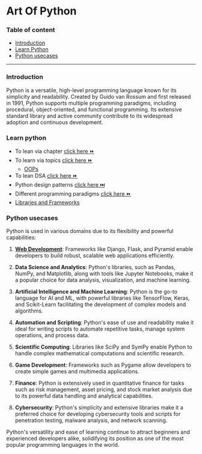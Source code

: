 # Art Of Python

### Table of content

- [Introduction](#introduction)
- [Learn Python](#learn-python)
- [Python usecases](#python-usecases)
----------

### Introduction

Python is a versatile, high-level programming language known for its simplicity and readability. Created by Guido van Rossum and first released in 1991, Python supports multiple programming paradigms, including procedural, object-oriented, and functional programming. Its extensive standard library and active community contribute to its widespread adoption and continuous development.

### Learn python

- To lean via chapter [click here ⏩](/docs/ArtOfPython/basics/chapters/README.md)
- To learn via topics [click here ⏩](/docs/ArtOfPython/README.md)
    - [OOPs](/docs/ArtOfPython/references/README.md#object-oriented-programming)
- To lean DSA [click here ⏩](/docs/ArtOfPython/dsa/README.md)
- Python design patterns [click here ⏭️](/docs/ArtOfPython/design-patterns/README.md)
- Different programming paradigms [click here ⏩](/docs/ArtOfPython/programming-paradigms.md)
- [Libraries and Frameworks](/docs/python-tools-and-libraries.md)

### Python usecases
Python is used in various domains due to its flexibility and powerful capabilities:

1. [**Web Development**](docs/web-development/README..md): Frameworks like Django, Flask, and Pyramid enable developers to build robust, scalable web applications efficiently.

2. **Data Science and Analytics**: Python's libraries, such as Pandas, NumPy, and Matplotlib, along with tools like Jupyter Notebooks, make it a popular choice for data analysis, visualization, and machine learning.

3. **Artificial Intelligence and Machine Learning**: Python is the go-to language for AI and ML, with powerful libraries like TensorFlow, Keras, and Scikit-Learn facilitating the development of complex models and algorithms.

4. **Automation and Scripting**: Python's ease of use and readability make it ideal for writing scripts to automate repetitive tasks, manage system operations, and process data.

5. **Scientific Computing**: Libraries like SciPy and SymPy enable Python to handle complex mathematical computations and scientific research.

6. **Game Development**: Frameworks such as Pygame allow developers to create simple games and multimedia applications.

7. **Finance**: Python is extensively used in quantitative finance for tasks such as risk management, asset pricing, and stock market analysis due to its powerful data handling and analytical capabilities.

8. **Cybersecurity**: Python's simplicity and extensive libraries make it a preferred choice for developing cybersecurity tools and scripts for penetration testing, malware analysis, and network scanning.

Python's versatility and ease of learning continue to attract beginners and experienced developers alike, solidifying its position as one of the most popular programming languages in the world.
